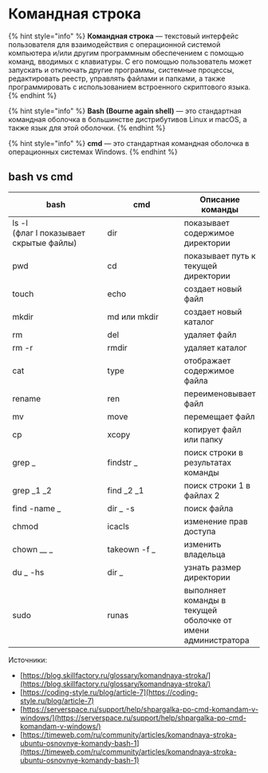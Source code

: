 # Командная строка

{% hint style="info" %}
**Командная строка** — текстовый интерфейс пользователя для взаимодействия с операционной системой компьютера и/или другим программным обеспечением с помощью команд, вводимых с клавиатуры. С его помощью пользователь может запускать и отключать другие программы, системные процессы, редактировать реестр, управлять файлами и папками, а также программировать с использованием встроенного скриптового языка.
{% endhint %}

{% hint style="info" %}
**Bash (Bourne again shell)** — это стандартная командная оболочка в большинстве дистрибутивов Linux и macOS, а также язык для этой оболочки.
{% endhint %}

{% hint style="info" %}
**cmd** — это стандартная командная оболочка в операционных системах Windows.
{% endhint %}

## bash vs cmd

<table data-full-width="false"><thead><tr><th width="185">bash</th><th width="147">cmd</th><th>Описание команды </th></tr></thead><tbody><tr><td>ls -l <br>(флаг l показывает скрытые файлы)</td><td>dir</td><td>показывает содержимое директории</td></tr><tr><td>pwd</td><td>cd</td><td>показывает путь к текущей директории</td></tr><tr><td>touch</td><td>echo</td><td>создает новый файл</td></tr><tr><td>mkdir</td><td>md или mkdir</td><td>создает новый каталог</td></tr><tr><td>rm</td><td>del</td><td>удаляет файл</td></tr><tr><td>rm -r</td><td>rmdir</td><td>удаляет каталог</td></tr><tr><td>cat</td><td>type</td><td>отображает содержимое файла</td></tr><tr><td>rename</td><td>ren</td><td>переименовывает файл</td></tr><tr><td>mv</td><td>move</td><td>перемещает файл</td></tr><tr><td>cp</td><td>xcopy</td><td>копирует файл или папку</td></tr><tr><td>grep _</td><td>findstr _</td><td>поиск строки в результатах команды</td></tr><tr><td>grep _1 _2</td><td>find _2 _1</td><td>поиск строки 1 в файлах 2</td></tr><tr><td>find -name _</td><td>dir _ -s</td><td>поиск файла</td></tr><tr><td>chmod</td><td>icacls</td><td>изменение прав доступа</td></tr><tr><td>chown __ _</td><td>takeown -f _</td><td>изменить владельца</td></tr><tr><td>du _ -hs</td><td>dir _</td><td>узнать размер директории</td></tr><tr><td>sudo</td><td>runas</td><td>выполняет команды в текущей оболочке от имени администратора</td></tr></tbody></table>







Источники:

* [https://blog.skillfactory.ru/glossary/komandnaya-stroka/](https://blog.skillfactory.ru/glossary/komandnaya-stroka/)
* [https://coding-style.ru/blog/article-7](https://coding-style.ru/blog/article-7)
* [https://serverspace.ru/support/help/shpargalka-po-cmd-komandam-v-windows/](https://serverspace.ru/support/help/shpargalka-po-cmd-komandam-v-windows/)
* [https://timeweb.com/ru/community/articles/komandnaya-stroka-ubuntu-osnovnye-komandy-bash-1](https://timeweb.com/ru/community/articles/komandnaya-stroka-ubuntu-osnovnye-komandy-bash-1)
